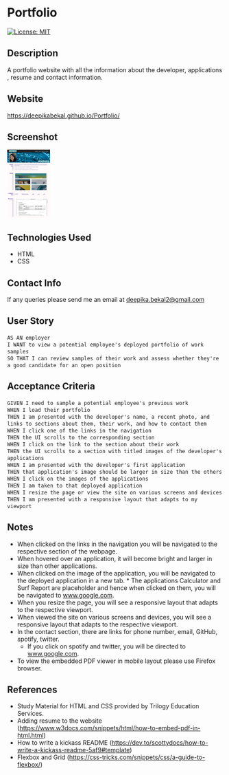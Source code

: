 # Portfolio

[![License: MIT](https://img.shields.io/badge/License-MIT-yellow.svg)](https://opensource.org/licenses/MIT)

## Description
A portfolio website with all the information about the developer, applications , resume and contact information.

## Website
https://deepikabekal.github.io/Portfolio/

## Screenshot
<img src="assets/images/screenshot.png" width=100>

## Technologies Used
* HTML
* CSS

## Contact Info
If any queries please send me an email at deepika.bekal2@gmail.com

## User Story
```
AS AN employer
I WANT to view a potential employee's deployed portfolio of work samples
SO THAT I can review samples of their work and assess whether they're a good candidate for an open position
```

## Acceptance Criteria
```
GIVEN I need to sample a potential employee's previous work
WHEN I load their portfolio
THEN I am presented with the developer's name, a recent photo, and links to sections about them, their work, and how to contact them
WHEN I click one of the links in the navigation
THEN the UI scrolls to the corresponding section
WHEN I click on the link to the section about their work
THEN the UI scrolls to a section with titled images of the developer's applications
WHEN I am presented with the developer's first application
THEN that application's image should be larger in size than the others
WHEN I click on the images of the applications
THEN I am taken to that deployed application
WHEN I resize the page or view the site on various screens and devices
THEN I am presented with a responsive layout that adapts to my viewport
```
## Notes

* When clicked on the links in the navigation you will be navigated to the respective section of the webpage.
* When hovered over an application, it will become bright and larger in size than other applications. 
* When clicked on the image of the application, you will be navigated to the deployed application in a new tab.
      * The applications Calculator and Surf Report are placeholder and hence when clicked on them, you will be navigated to www.google.com.
* When you resize the page, you will see a responsive layout that adapts to the respective viewport.
* When viewed the site on various screens and devices, you will see a responsive layout that adapts to the respective viewport.
* In the contact section, there are links for phone number, email, GitHub, spotify, twitter.
    * If you click on spotify and twitter, you will be directed to www.google.com.
* To view the embedded PDF viewer in mobile layout please use Firefox browser.


## References
* Study Material for HTML and CSS provided by Trilogy Education Services.
* Adding resume to the website (https://www.w3docs.com/snippets/html/how-to-embed-pdf-in-html.html)
* How to write a kickass README (https://dev.to/scottydocs/how-to-write-a-kickass-readme-5af9#template)
* Flexbox and Grid (https://css-tricks.com/snippets/css/a-guide-to-flexbox/)



